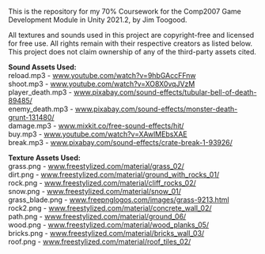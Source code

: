 This is the repository for my 70% Coursework for the Comp2007 Game Development Module in Unity 2021.2, by Jim Toogood.  

All textures and sounds used in this project are copyright-free and licensed for free use. All rights remain with their respective creators as listed below. This project does not claim ownership of any of the third-party assets cited.  

**Sound Assets Used:**  
reload.mp3 - www.youtube.com/watch?v=9hbGAccFFnw  
shoot.mp3 - www.youtube.com/watch?v=XO8X0vqJVzM  
player_death.mp3 - www.pixabay.com/sound-effects/tubular-bell-of-death-89485/  
enemy_death.mp3 - www.pixabay.com/sound-effects/monster-death-grunt-131480/  
damage.mp3 - www.mixkit.co/free-sound-effects/hit/  
buy.mp3 - www.youtube.com/watch?v=XAwlMEbsXAE  
break.mp3 - www.pixabay.com/sound-effects/crate-break-1-93926/  

**Texture Assets Used:**  
grass.png - www.freestylized.com/material/grass_02/  
dirt.png - www.freestylized.com/material/ground_with_rocks_01/  
rock.png - www.freestylized.com/material/cliff_rocks_02/  
snow.png - www.freestylized.com/material/snow_01/  
grass_blade.png - www.freepnglogos.com/images/grass-9213.html  
rock2.png - www.freestylized.com/material/concrete_wall_02/  
path.png - www.freestylized.com/material/ground_06/  
wood.png - www.freestylized.com/material/wood_planks_05/  
bricks.png - www.freestylized.com/material/bricks_wall_03/  
roof.png - www.freestylized.com/material/roof_tiles_02/  